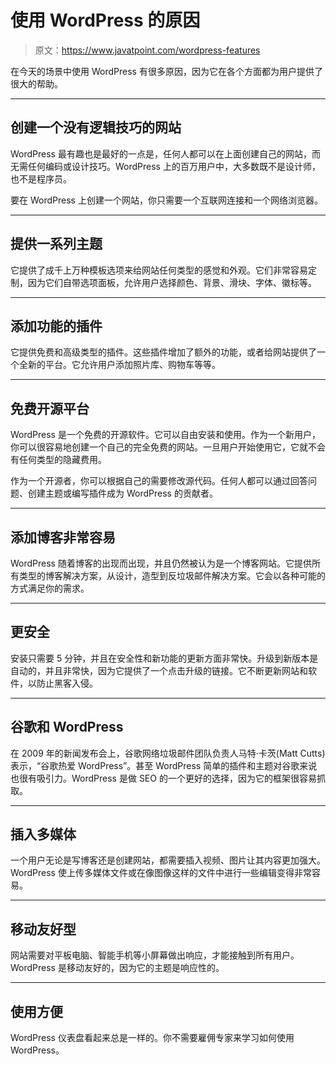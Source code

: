 # 使用 WordPress 的原因

> 原文：<https://www.javatpoint.com/wordpress-features>

在今天的场景中使用 WordPress 有很多原因，因为它在各个方面都为用户提供了很大的帮助。

* * *

## 创建一个没有逻辑技巧的网站

WordPress 最有趣也是最好的一点是，任何人都可以在上面创建自己的网站，而无需任何编码或设计技巧。WordPress 上的百万用户中，大多数既不是设计师，也不是程序员。

要在 WordPress 上创建一个网站，你只需要一个互联网连接和一个网络浏览器。

* * *

## 提供一系列主题

它提供了成千上万种模板选项来给网站任何类型的感觉和外观。它们非常容易定制，因为它们自带选项面板，允许用户选择颜色、背景、滑块、字体、徽标等。

* * *

## 添加功能的插件

它提供免费和高级类型的插件。这些插件增加了额外的功能，或者给网站提供了一个全新的平台。它允许用户添加照片库、购物车等等。

* * *

## 免费开源平台

WordPress 是一个免费的开源软件。它可以自由安装和使用。作为一个新用户，你可以很容易地创建一个自己的完全免费的网站。一旦用户开始使用它，它就不会有任何类型的隐藏费用。

作为一个开源者，你可以根据自己的需要修改源代码。任何人都可以通过回答问题、创建主题或编写插件成为 WordPress 的贡献者。

* * *

## 添加博客非常容易

WordPress 随着博客的出现而出现，并且仍然被认为是一个博客网站。它提供所有类型的博客解决方案，从设计，造型到反垃圾邮件解决方案。它会以各种可能的方式满足你的需求。

* * *

## 更安全

安装只需要 5 分钟，并且在安全性和新功能的更新方面非常快。升级到新版本是自动的，并且非常快，因为它提供了一个点击升级的链接。它不断更新网站和软件，以防止黑客入侵。

* * *

## 谷歌和 WordPress

在 2009 年的新闻发布会上，谷歌网络垃圾邮件团队负责人马特·卡茨(Matt Cutts)表示，“谷歌热爱 WordPress”。甚至 WordPress 简单的插件和主题对谷歌来说也很有吸引力。WordPress 是做 SEO 的一个更好的选择，因为它的框架很容易抓取。

* * *

## 插入多媒体

一个用户无论是写博客还是创建网站，都需要插入视频、图片让其内容更加强大。WordPress 使上传多媒体文件或在像图像这样的文件中进行一些编辑变得非常容易。

* * *

## 移动友好型

网站需要对平板电脑、智能手机等小屏幕做出响应，才能接触到所有用户。WordPress 是移动友好的，因为它的主题是响应性的。

* * *

## 使用方便

WordPress 仪表盘看起来总是一样的。你不需要雇佣专家来学习如何使用 WordPress。